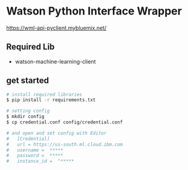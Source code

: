 # Watson Python Interface Wrapper

https://wml-api-pyclient.mybluemix.net/

## Required Lib
- watson-machine-learning-client


## get started

```bash
# install required libraries
$ pip install -r requirements.txt

# setting config
$ mkdir config
$ cp credential.conf config/credential.conf

# and open and set config with Editor
#   [Credential]
#   url = https://us-south.ml.cloud.ibm.com
#   username =  *****
#   password =  *****
#   instance_id =  "*****

```